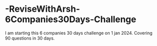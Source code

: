 # -ReviseWithArsh-6Companies30Days-Challenge
I am starting this 6 companies 30 days challenge on 1 jan 2024.
Covering 90 questions in 30 days.
